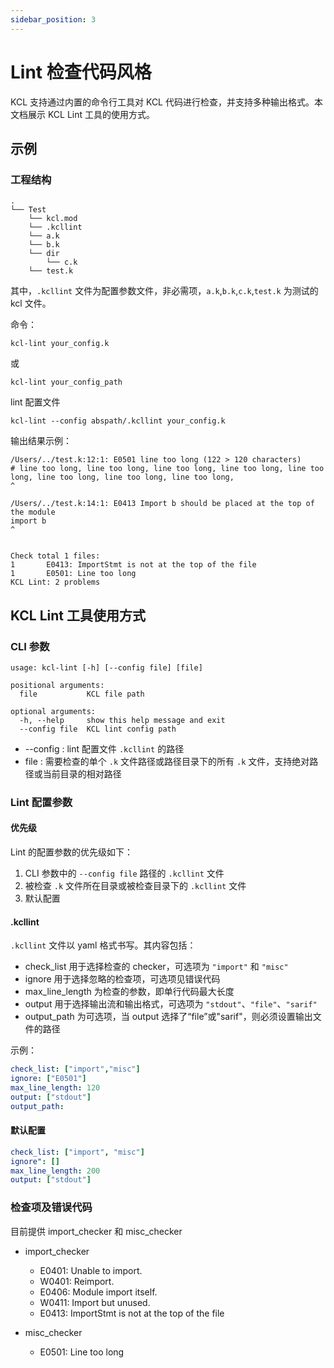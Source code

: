 ```yaml
---
sidebar_position: 3
---
```


# Lint 检查代码风格

KCL 支持通过内置的命令行工具对 KCL 代码进行检查，并支持多种输出格式。本文档展示 KCL Lint 工具的使用方式。

## 示例

### 工程结构

```text
.
└── Test
    └── kcl.mod
    └── .kcllint
    └── a.k
    └── b.k
    └── dir
        └── c.k
    └── test.k
```

其中，`.kcllint` 文件为配置参数文件，非必需项，`a.k`,`b.k`,`c.k`,`test.k` 为测试的 kcl 文件。

命令：

```shell
kcl-lint your_config.k
```

或

```shell
kcl-lint your_config_path
```

lint 配置文件

```shell
kcl-lint --config abspath/.kcllint your_config.k
```

输出结果示例：

```shell
/Users/../test.k:12:1: E0501 line too long (122 > 120 characters)
# line too long, line too long, line too long, line too long, line too long, line too long, line too long, line too long,
^

/Users/../test.k:14:1: E0413 Import b should be placed at the top of the module
import b
^


Check total 1 files:
1       E0413: ImportStmt is not at the top of the file
1       E0501: Line too long
KCL Lint: 2 problems
```

## KCL Lint 工具使用方式

### CLI 参数

```shell
usage: kcl-lint [-h] [--config file] [file]

positional arguments:
  file           KCL file path

optional arguments:
  -h, --help     show this help message and exit
  --config file  KCL lint config path
```

+ --config : lint 配置文件 `.kcllint` 的路径
+ file : 需要检查的单个 `.k` 文件路径或路径目录下的所有 `.k` 文件，支持绝对路径或当前目录的相对路径

### Lint 配置参数

#### 优先级

Lint 的配置参数的优先级如下：

1. CLI 参数中的 `--config file` 路径的 `.kcllint` 文件
2. 被检查 `.k` 文件所在目录或被检查目录下的 `.kcllint` 文件
3. 默认配置

#### .kcllint

`.kcllint` 文件以 yaml 格式书写。其内容包括：

- check_list 用于选择检查的 checker，可选项为 `"import"` 和 `"misc"`
- ignore 用于选择忽略的检查项，可选项见错误代码
- max_line_length 为检查的参数，即单行代码最大长度
- output 用于选择输出流和输出格式，可选项为 `"stdout"`、`"file"`、`"sarif"`
- output_path 为可选项，当 output 选择了“file”或"sarif"，则必须设置输出文件的路径

示例：

```yaml
check_list: ["import","misc"]
ignore: ["E0501"]
max_line_length: 120
output: ["stdout"]
output_path:
```

#### 默认配置

```yaml
check_list: ["import", "misc"]
ignore": []
max_line_length: 200
output: ["stdout"]
```

### 检查项及错误代码

目前提供 import_checker 和 misc_checker

- import_checker

  - E0401: Unable to import.
  - W0401: Reimport.
  - E0406: Module import itself.
  - W0411: Import but unused.
  - E0413: ImportStmt is not at the top of the file
- misc_checker

  - E0501: Line too long
